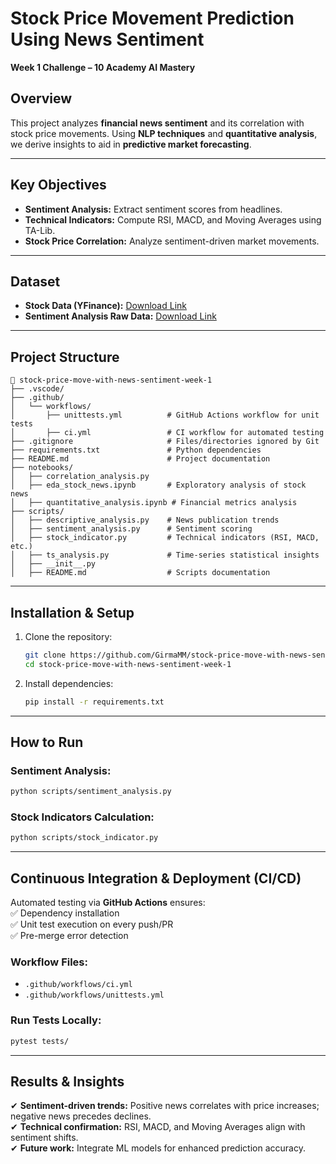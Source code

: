 
# Stock Price Movement Prediction Using News Sentiment  
**Week 1 Challenge – 10 Academy AI Mastery**  

## Overview  
This project analyzes **financial news sentiment** and its correlation with stock price movements. Using **NLP techniques** and **quantitative analysis**, we derive insights to aid in **predictive market forecasting**.  

---

## Key Objectives  
- **Sentiment Analysis:** Extract sentiment scores from headlines.  
- **Technical Indicators:** Compute RSI, MACD, and Moving Averages using TA-Lib.  
- **Stock Price Correlation:** Analyze sentiment-driven market movements.  

---

## Dataset  
- **Stock Data (YFinance):** [Download Link](https://drive.google.com/file/d/1j2c7mAgaPFSJ6HedekjqVugbDRCs29wd/view?usp=drive_link)  
- **Sentiment Analysis Raw Data:** [Download Link](https://drive.google.com/file/d/1x1BKCV5F6HpDQwnYfNM8kN517j6sHDSt/view?usp=drive_link)  

---

## Project Structure  
```plaintext
📂 stock-price-move-with-news-sentiment-week-1  
├── .vscode/  
├── .github/  
│   └── workflows/  
│       ├── unittests.yml          # GitHub Actions workflow for unit tests  
│       ├── ci.yml                 # CI workflow for automated testing  
├── .gitignore                     # Files/directories ignored by Git  
├── requirements.txt               # Python dependencies  
├── README.md                      # Project documentation  
├── notebooks/  
│   ├── correlation_analysis.py  
│   ├── eda_stock_news.ipynb       # Exploratory analysis of stock news  
│   ├── quantitative_analysis.ipynb # Financial metrics analysis  
├── scripts/  
│   ├── descriptive_analysis.py    # News publication trends  
│   ├── sentiment_analysis.py      # Sentiment scoring  
│   ├── stock_indicator.py         # Technical indicators (RSI, MACD, etc.)  
│   ├── ts_analysis.py             # Time-series statistical insights  
│   ├── __init__.py  
│   ├── README.md                  # Scripts documentation  
```

---

## Installation & Setup  
1. Clone the repository:  
   ```bash
   git clone https://github.com/GirmaMM/stock-price-move-with-news-sentiment-week-1.git
   cd stock-price-move-with-news-sentiment-week-1
   ```
2. Install dependencies:  
   ```bash
   pip install -r requirements.txt
   ```

---

## How to Run  
### Sentiment Analysis:  
```bash
python scripts/sentiment_analysis.py
```  
### Stock Indicators Calculation:  
```bash
python scripts/stock_indicator.py
```  

---

## Continuous Integration & Deployment (CI/CD)  
Automated testing via **GitHub Actions** ensures:  
✅ Dependency installation  
✅ Unit test execution on every push/PR  
✅ Pre-merge error detection  

### Workflow Files:  
- `.github/workflows/ci.yml`  
- `.github/workflows/unittests.yml`  

### Run Tests Locally:  
```bash
pytest tests/
```  

---

## Results & Insights  
✔ **Sentiment-driven trends:** Positive news correlates with price increases; negative news precedes declines.  
✔ **Technical confirmation:** RSI, MACD, and Moving Averages align with sentiment shifts.  
✔ **Future work:** Integrate ML models for enhanced prediction accuracy.  